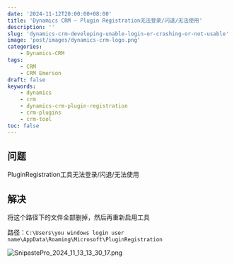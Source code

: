 ```yaml
---
date: '2024-11-12T20:00:00+08:00'
title: 'Dynamics CRM – Plugin Registration无法登录/闪退/无法使用'
description: ''
slug: 'dynamics-crm-developing-unable-login-or-crashing-or-not-usable'
image: 'post/images/dynamics-crm-logo.png'
categories:
    - Dynamics-CRM
tags:
    - CRM
    - CRM Emerson
draft: false
keywords:
    - dynamics
    - crm
    - dynamics-crm-plugin-registration
    - crm-plugins
    - crm-tool
toc: false
---
```


## 问题

PluginRegistration工具无法登录/闪退/无法使用

## 解决

将这个路径下的文件全部删掉，然后再重新启用工具

路径：`C:\Users\you windows login user name\AppData\Roaming\Microsoft\PluginRegistration`

![SnipastePro_2024_11_13_13_30_17.png](post/images/SnipastePro_2024_11_13_13_30_17.png)
